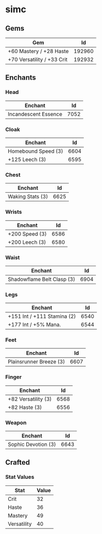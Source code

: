 # simc

## Gems

| Gem                        | Id     |
| -------------------------- | ------ |
| +60 Mastery / +28 Haste    | 192960 |
| +70 Versatility / +33 Crit | 192932 |

## Enchants

### Head

| Enchant              | Id   |
| -------------------- | ---- |
| Incandescent Essence | 7052 |

### Cloak

| Enchant             | Id   |
| ------------------- | ---- |
| Homebound Speed (3) | 6604 |
| +125 Leech (3)      | 6595 |

### Chest

| Enchant          | Id   |
| ---------------- | ---- |
| Waking Stats (3) | 6625 |

### Wrists

| Enchant        | Id   |
| -------------- | ---- |
| +200 Speed (3) | 6586 |
| +200 Leech (3) | 6580 |

### Waist

| Enchant                    | Id   |
| -------------------------- | ---- |
| Shadowflame Belt Clasp (3) | 6904 |

### Legs

| Enchant                     | Id   |
| --------------------------- | ---- |
| +151 Int / +111 Stamina (2) | 6540 |
| +177 Int / +5% Mana.        | 6544 |

### Feet

| Enchant                 | Id   |
| ----------------------- | ---- |
| Plainsrunner Breeze (3) | 6607 |

### Finger

| Enchant             | Id   |
| ------------------- | ---- |
| +82 Versatility (3) | 6568 |
| +82 Haste (3)       | 6556 |

### Weapon

| Enchant             | Id   |
| ------------------- | ---- |
| Sophic Devotion (3) | 6643 |

## Crafted

### Stat Values

| Stat        | Value |
| ----------- | ----- |
| Crit        | 32    |
| Haste       | 36    |
| Mastery     | 49    |
| Versatility | 40    |